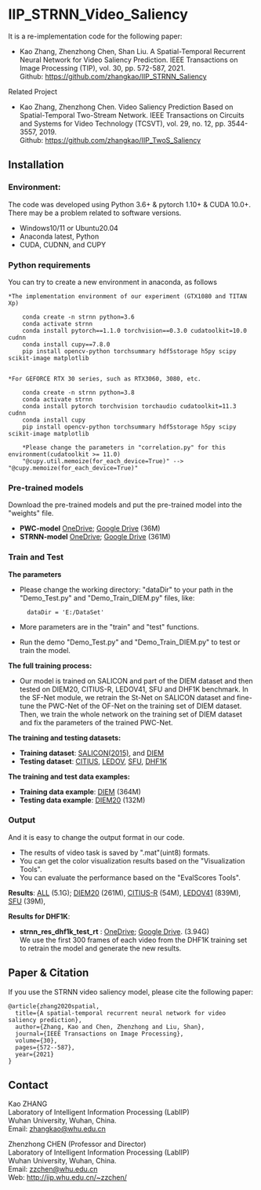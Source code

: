 # IIP_STRNN_Video_Saliency

It is a re-implementation code for the following paper: 

* Kao Zhang, Zhenzhong Chen, Shan Liu. A Spatial-Temporal Recurrent Neural Network for Video Saliency Prediction. IEEE Transactions on Image Processing (TIP), vol. 30, pp. 572-587, 2021. <br />
Github: https://github.com/zhangkao/IIP_STRNN_Saliency

Related Project

* Kao Zhang, Zhenzhong Chen. Video Saliency Prediction Based on Spatial-Temporal Two-Stream Network. IEEE Transactions on Circuits and Systems for Video Technology (TCSVT), vol. 29, no. 12, pp. 3544-3557, 2019. <br />
Github: https://github.com/zhangkao/IIP_TwoS_Saliency


## Installation 
### Environment:
The code was developed using Python 3.6+ & pytorch 1.10+ & CUDA 10.0+. There may be a problem related to software versions.
* Windows10/11 or Ubuntu20.04
* Anaconda latest, Python 
* CUDA, CUDNN, and CUPY

### Python requirements
You can try to create a new environment in anaconda, as follows

    *The implementation environment of our experiment (GTX1080 and TITAN Xp) 

        conda create -n strnn python=3.6
        conda activate strnn
        conda install pytorch==1.1.0 torchvision==0.3.0 cudatoolkit=10.0 cudnn
        conda install cupy==7.8.0 
        pip install opencv-python torchsummary hdf5storage h5py scipy scikit-image matplotlib
		

    *For GEFORCE RTX 30 series, such as RTX3060, 3080, etc.
        
        conda create -n strnn python=3.8
        conda activate strnn
        conda install pytorch torchvision torchaudio cudatoolkit=11.3 cudnn
        conda install cupy
        pip install opencv-python torchsummary hdf5storage h5py scipy scikit-image matplotlib

        *Please change the parameters in "correlation.py" for this environment(cudatoolkit >= 11.0)
        "@cupy.util.memoize(for_each_device=True)" --> "@cupy.memoize(for_each_device=True)"

### Pre-trained models
Download the pre-trained models and put the pre-trained model into the "weights" file.

* **PWC-model**
 [OneDrive](https://whueducn-my.sharepoint.com/:u:/g/personal/zhangkao_whu_edu_cn/EcXC4vlGlvBFmEb5TWDiJj4BKg9iLdKe6bEOPnTWikkp_w?e=a1bFnN);
 [Google Drive](https://drive.google.com/file/d/1-oi-rqrkLdvzVUaEtLn0c86XmpmJ9Gw2)
 (36M)
* **STRNN-model** 
[OneDrive](https://whueducn-my.sharepoint.com/:u:/g/personal/zhangkao_whu_edu_cn/ERc5CZfApppJk9lwcskAvs8BsTCD1YPDqH9JLiju5D9R5Q?e=TlK8qe);
[Google Drive](https://drive.google.com/file/d/1scBAo3UBWPe0q_NH2H1Eot_a12LE6ix5)
(361M)
         

### Train and Test

**The parameters**

* Please change the working directory: "dataDir" to your path in the "Demo_Test.py" and "Demo_Train_DIEM.py" files, like:

        dataDir = 'E:/DataSet'
        
* More parameters are in the "train" and "test" functions.
* Run the demo "Demo_Test.py" and "Demo_Train_DIEM.py" to test or train the model.

**The full training process:**

* Our model is trained on SALICON and part of the DIEM dataset and then tested on DIEM20, CITIUS-R, LEDOV41, SFU and DHF1K benchmark. In the SF-Net module, we retrain the St-Net on SALICON dataset and fine-tune the PWC-Net of the OF-Net on the training set of DIEM dataset. Then, we train the whole network on the training set of DIEM dataset and fix the parameters of the trained PWC-Net.


**The training and testing datasets:**

* **Training dataset**: 
[SALICON(2015)](http://salicon.net/), and 
[DIEM](https://thediemproject.wordpress.com/)
* **Testing dataset**: 
[CITIUS](https://wiki.citius.usc.es/aws-d:citius_video_database), 
[LEDOV](https://github.com/remega/LEDOV-eye-tracking-database), 
[SFU](http://www.sfu.ca/~ibajic/), 
[DHF1K](https://github.com/wenguanwang/DHF1K/)

**The training and test data examples:**
* **Training data example**: 
[DIEM](https://whueducn-my.sharepoint.com/:u:/g/personal/zhangkao_whu_edu_cn/EfPmbUU20fxPhQ8OMFbjbhABrtkgmnUhkRnCV-9b0TlXWQ?e=8uqlSM) (364M)
* **Testing data example**:
[DIEM20](https://whueducn-my.sharepoint.com/:u:/g/personal/zhangkao_whu_edu_cn/EQ7zlEj2sDVAryCN5olLKoIBEpG4wcpAuxNW-KrQEe6uIA?e=ewHiGz) (132M)




### Output
And it is easy to change the output format in our code.
* The results of video task is saved by ".mat"(uint8) formats.
* You can get the color visualization results based on the "Visualization Tools".
* You can evaluate the performance based on the "EvalScores Tools".


**Results**: [ALL](https://whueducn-my.sharepoint.com/:f:/g/personal/zhangkao_whu_edu_cn/Es2k8IqwSOBMs0jpKxDG8V4Bx49k3IP_r_B6ceRqgU16FQ?e=lzmwT3) (5.1G);
[DIEM20](https://whueducn-my.sharepoint.com/:u:/g/personal/zhangkao_whu_edu_cn/EeLxb5aqHg9DobSBDi2jizYBNw02Y-W-8eaUIPIkIvCcwg?e=7aW359) (261M),
[CITIUS-R](https://whueducn-my.sharepoint.com/:u:/g/personal/zhangkao_whu_edu_cn/Eaak96t4PH1KvGWRDHmwft8By9yQTL-TgUt1DyZ7GuJP4w?e=O11DeY) (54M), 
[LEDOV41](https://whueducn-my.sharepoint.com/:u:/g/personal/zhangkao_whu_edu_cn/EUcrQQuut2FIuLDwnHv4K9MB0Ut-_NFWlHVaayCoeiKnDA?e=cRtyZv) (839M), 
[SFU](https://whueducn-my.sharepoint.com/:u:/g/personal/zhangkao_whu_edu_cn/EchdaLI1cOlMu83tDZ5tHDIBtCUmwAIP0uSmwntffcncPA?e=USeWcC) (39M), 




**Results for DHF1K**: 

* **strnn_res_dhf1k_test_rt** : 
[OneDrive](https://whueducn-my.sharepoint.com/:u:/g/personal/zhangkao_whu_edu_cn/EWb98WMO7bZGt-bq9AOnkM4BEWsC7_cm4gEuYDCrJnk22Q?e=J7havj); 
[Google Drive](https://drive.google.com/file/d/1mfV5WXkPECLDfMvBoRoaCV6GYluyBzmW). 
(3.94G)<br />
We use the first 300 frames of each video from the DHF1K training set to retrain the model and generate the new results.


## Paper & Citation

If you use the STRNN video saliency model, please cite the following paper: 
```
@article{zhang2020spatial,
  title={A spatial-temporal recurrent neural network for video saliency prediction},
  author={Zhang, Kao and Chen, Zhenzhong and Liu, Shan},
  journal={IEEE Transactions on Image Processing},
  volume={30},
  pages={572--587},
  year={2021}
}
```

## Contact
Kao ZHANG  <br />
Laboratory of Intelligent Information Processing (LabIIP)  <br />
Wuhan University, Wuhan, China.  <br />
Email: zhangkao@whu.edu.cn  <br />

Zhenzhong CHEN (Professor and Director) <br />
Laboratory of Intelligent Information Processing (LabIIP)  <br />
Wuhan University, Wuhan, China.  <br />
Email: zzchen@whu.edu.cn  <br />
Web: http://iip.whu.edu.cn/~zzchen/  <br />